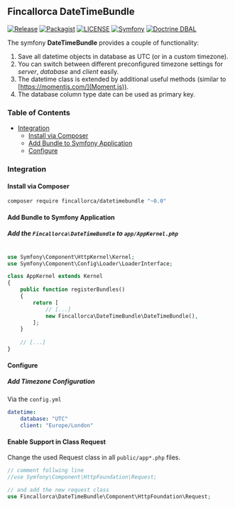 ## Fincallorca DateTimeBundle

[![Release](https://img.shields.io/badge/Release-0.0.5-blue.svg?style=flat)](https://github.com/Fincallorca/DateTimeBundle/releases/tag/0.0.5)
[![Packagist](https://img.shields.io/badge/Packagist-0.0.5-blue.svg?style=flat)](https://packagist.org/packages/fincallorca/datetimebundle)
[![LICENSE](https://img.shields.io/badge/License-MIT-blue.svg?style=flat)](LICENSE)
[![Symfony](https://img.shields.io/badge/Symfony-≥3-red.svg?style=flat)](https://symfony.com/)
[![Doctrine DBAL](https://img.shields.io/badge/Doctrine_DBAL-≥2.5-red.svg?style=flat)](https://github.com/doctrine/dbal)


The symfony **DateTimeBundle** provides a couple of functionality:
1. Save all datetime objects in database as UTC (or in a custom timezone).
2. You can switch between different preconfigured timezone settings for *server*, *database* and *client* easily.
3. The datetime class is extended by additional useful methods (similar to [https://momentjs.com/](Moment.js)).
4. The database column type date can be used as primary key.

### Table of Contents

* [Integration](#integration)
  * [Install via Composer](#install-via-composer)
  * [Add Bundle to Symfony Application](#add-bundle-to-symfony-application)
  * [Configure](#add-bundle-to-symfony-application)

### Integration

#### Install via Composer

```bash
composer require fincallorca/datetimebundle "~0.0"
```

#### Add Bundle to Symfony Application

##### Add the `Fincallorca\DateTimeBundle` to `app/AppKernel.php`

```php

use Symfony\Component\HttpKernel\Kernel;
use Symfony\Component\Config\Loader\LoaderInterface;

class AppKernel extends Kernel
{
    public function registerBundles()
    {
        return [
            // [...]
            new Fincallorca\DateTimeBundle\DateTimeBundle(),
        ];
    }
    
    // [...]
}
```

#### Configure

##### Add Timezone Configuration

Via the `config.yml`

```yaml
datetime:
    database: "UTC"
    client: "Europe/London"
```

#### Enable Support in Class Request

Change the used Request class in all `public/app*.php` files.

```php
// comment follwing line
//use Symfony\Component\HttpFoundation\Request;

// and add the new request class
use Fincallorca\DateTimeBundle\Component\HttpFoundation\Request;
```